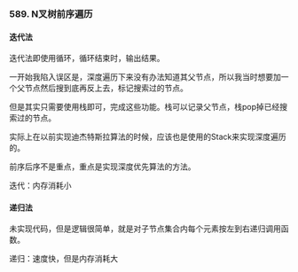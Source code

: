 ### 589. N叉树前序遍历

#### 迭代法

迭代法即使用循环，循环结束时，输出结果。

一开始我陷入误区是，深度遍历下来没有办法知道其父节点，所以我当时想要加一个父节点然后搜到底再反上去，标记搜索过的节点。

但是其实只需要使用栈即可，完成这些功能。栈可以记录父节点，栈pop掉已经搜索过的节点。

实际上在以前实现迪杰特斯拉算法的时候，应该也是使用的Stack来实现深度遍历的。

前序后序不是重点，重点是实现深度优先算法的方法。

迭代：内存消耗小

#### 递归法

未实现代码，但是逻辑很简单，就是对子节点集合内每个元素按左到右递归调用函数。

递归：速度快，但是内存消耗大

 